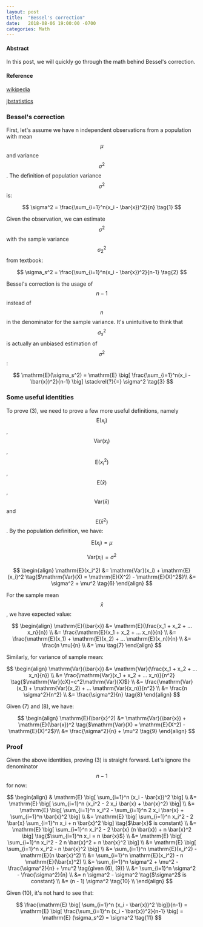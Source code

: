 ```yaml
---
layout: post
title:  "Bessel's correction"
date:   2018-08-06 19:00:00 -0700
categories: Math
---
```


#### __Abstract__
In this post, we will quickly go through the math behind Bessel's correction. 

#### __Reference__
[wikipedia]: https://en.wikipedia.org/wiki/Bessel%27s_correction
[jbstatistics]: https://www.youtube.com/watch?v=D1hgiAla3KI

[wikipedia]

[jbstatistics]

### __Bessel's correction__
First, let's assume we have n independent observations from a population with mean $$\mu$$ and variance $$\sigma^2$$. 
The definition of population variance $$\sigma^2$$ is: 

$$
    \sigma^2 = \frac{\sum_{i=1}^n(x_i - \bar{x})^2}{n} \tag{1}
$$

Given the observation, we can estimate $$\sigma^2$$ with the sample variance $$\sigma_2^2$$ from textbook:

$$
    \sigma_s^2 = \frac{\sum_{i=1}^n(x_i - \bar{x})^2}{n-1} \tag{2}
$$

Bessel's correction is the usage of $$n-1$$ instead of $$n$$ in the denominator for the sample variance. 
It's unintuitive to think that $$\sigma_s^2$$ is actually an unbiased estimation of $$\sigma^2$$:

$$
    \mathrm{E}(\sigma_s^2) = \mathrm{E} \big[ \frac{\sum_{i=1}^n(x_i - \bar{x})^2}{n-1} \big] \stackrel{?}{=} \sigma^2 \tag{3}
$$

### __Some useful identities__
To prove (3), we need to prove a few more useful definitions, namely $$\mathrm{E}(x_i)$$, $$\mathrm{Var}(x_i)$$, 
$$\mathrm{E}(x_i^2)$$, $$\mathrm{E}(\bar{x})$$, $$\mathrm{Var}(\bar{x})$$ and $$\mathrm{E}(\bar{x}^2)$$. 
By the population definition, we have:

$$
    \mathrm{E}(x_i) = \mu \tag{4}
$$ 

$$
    \mathrm{Var}(x_i) = \sigma^2 \tag{5} 
$$ 

$$
\begin{align}
    \mathrm{E}(x_i^2) &= \mathrm{Var}(x_i) + \mathrm{E}(x_i)^2 \tag{$\mathrm{Var}(X) = \mathrm{E}(X^2) - \mathrm{E}(X)^2$}\\
                      &= \sigma^2 + \mu^2 \tag{6}
\end{align}                
$$ 

For the sample mean $$\bar{x}$$, we have expected value:

$$
\begin{align}
    \mathrm{E}(\bar{x}) &= \mathrm{E}(\frac{x_1 + x_2 + ... x_n}{n}) \\
                        &= \frac{\mathrm{E}(x_1 + x_2 + ... x_n)}{n} \\
                        &= \frac{\mathrm{E}(x_1) + \mathrm{E}(x_2) + ... \mathrm{E}(x_n)}{n} \\
                        &= \frac{n \mu}{n} \\
                        &= \mu \tag{7}
\end{align}
$$ 

Similarly, for variance of sample mean:

$$
\begin{align}
    \mathrm{Var}(\bar{x}) &= \mathrm{Var}(\frac{x_1 + x_2 + ... x_n}{n}) \\
                          &= \frac{\mathrm{Var}(x_1 + x_2 + ... x_n)}{n^2} \tag{$\mathrm{Var}(cX)=c^2\mathrm{Var}(X)$} \\
                          &= \frac{\mathrm{Var}(x_1) + \mathrm{Var}(x_2) + ... \mathrm{Var}(x_n)}{n^2} \\
                          &= \frac{n \sigma^2}{n^2} \\
                          &= \frac{\sigma^2}{n} \tag{8}
\end{align}
$$

Given (7) and (8), we have:

$$
\begin{align}
    \mathrm{E}(\bar{x}^2) &= \mathrm{Var}(\bar{x}) + \mathrm{E}(\bar{x})^2 \tag{$\mathrm{Var}(X) = \mathrm{E}(X^2) - \mathrm{E}(X)^2$}\\
                          &= \frac{\sigma^2}{n} + \mu^2 \tag{9}
\end{align}
$$

### __Proof__

Given the above identities, proving (3) is straight forward. Let's ignore the denominator $$n-1$$ for now: 

$$
\begin{align}
    & \mathrm{E} \big[ \sum_{i=1}^n (x_i - \bar{x})^2 \big] \\
    &= \mathrm{E} \big[ \sum_{i=1}^n (x_i^2 - 2 x_i \bar{x} + \bar{x}^2) \big] \\
    &= \mathrm{E} \big[ \sum_{i=1}^n x_i^2 - \sum_{i=1}^n 2 x_i \bar{x} + \sum_{i=1}^n \bar{x}^2 \big] \\
    &= \mathrm{E} \big[ \sum_{i=1}^n x_i^2 - 2 \bar{x} \sum_{i=1}^n x_i + n \bar{x}^2 \big] \tag{$\bar{x}$ is constant} \\
    &= \mathrm{E} \big[ \sum_{i=1}^n x_i^2 - 2 \bar{x} (n \bar{x}) + n \bar{x}^2 \big] \tag{$\sum_{i=1}^n x_i = n \bar{x}$} \\
    &= \mathrm{E} \big[ \sum_{i=1}^n x_i^2 - 2 n \bar{x}^2 + n \bar{x}^2 \big] \\
    &= \mathrm{E} \big[ \sum_{i=1}^n x_i^2 - n \bar{x}^2 \big] \\
    &= \sum_{i=1}^n \mathrm{E}(x_i^2) - \mathrm{E}(n \bar{x}^2) \\
    &= \sum_{i=1}^n \mathrm{E}(x_i^2) - n \mathrm{E}(\bar{x}^2) \\
    &= \sum_{i=1}^n \sigma^2 + \mu^2 - \frac{\sigma^2}{n} + \mu^2 \tag{given (6), (9)} \\
    &= \sum_{i=1}^n \sigma^2 - \frac{\sigma^2}{n} \\
    &= n \sigma^2 - \sigma^2 \tag{$\sigma^2$ is constant} \\
    &= (n - 1) \sigma^2  \tag{10} \\
\end{align}
$$

Given (10), it's not hard to see that:

$$
    \frac{\mathrm{E} \big[ \sum_{i=1}^n (x_i - \bar{x})^2 \big]}{n-1} = \mathrm{E} \big[ \frac{\sum_{i=1}^n (x_i - \bar{x})^2}{n-1} \big] = \mathrm{E} (\sigma_s^2) = \sigma^2 \tag{11}
$$





